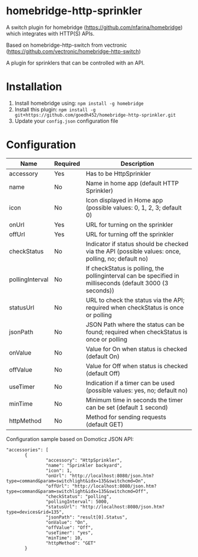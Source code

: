 # homebridge-http-sprinkler
A switch plugin for homebridge (https://github.com/nfarina/homebridge) which integrates with HTTP(S) APIs.

Based on homebridge-http-switch from vectronic (https://github.com/vectronic/homebridge-http-switch)

A plugin for sprinklers that can be controlled with an API.


# Installation

1. Install homebridge using: `npm install -g homebridge`
2. Install this plugin: `npm install -g git+https://github.com/goedh452/homebridge-http-sprinkler.git`
3. Update your `config.json` configuration file

# Configuration

Name             | Required    | Description
---------------- | ----------- | --------------------------------------------
accessory        | Yes         | Has to be HttpSprinkler
name             | No          | Name in home app (default HTTP Sprinkler)
icon             | No          | Icon displayed in Home app (possible values: 0, 1, 2, 3; default 0)
onUrl            | Yes         | URL for turning on the sprinkler
offUrl           | Yes         | URL for turning off the sprinkler
checkStatus      | No          | Indicator if status should be checked via the API (possible values: once, polling, no; default no)
pollingInterval  | No          | If checkStatus is polling, the pollinginterval can be specified in milliseconds (default 3000 (3 seconds))
statusUrl        | No          | URL to check the status via the API; required when checkStatus is once or polling
jsonPath         | No          | JSON Path where the status can be found; required when checkStatus is once or polling
onValue          | No          | Value for On when status is checked (default On)
offValue         | No          | Value for Off when status is checked (default Off)
useTimer         | No          | Indication if a timer can be used (possible values: yes, no; default no)
minTime          | No          | Minimum time in seconds the timer can be set (default 1 second)
httpMethod       | No          | Method for sending requests (default GET)



Configuration sample based on Domoticz JSON API:

 ``` 
"accessories": [ 
        {
                "accessory": "HttpSprinkler",
                "name": "Sprinkler backyard",
                "icon": 1,
                "onUrl": "http://localhost:8080/json.htm?type=command&param=switchlight&idx=135&switchcmd=On",
                "offUrl": "http://localhost:8080/json.htm?type=command&param=switchlight&idx=135&switchcmd=Off",
                "checkStatus": "polling",
                "pollingInterval": 5000,
                "statusUrl": "http://localhost:8080/json.htm?type=devices&rid=135",
                "jsonPath": "result[0].Status",
                "onValue": "On",
                "offValue": "Off",
                "useTimer": "yes",
                "minTime": 10,
                "httpMethod": "GET"
        }
```    

